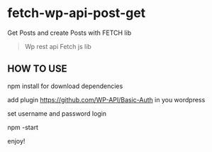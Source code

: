 # fetch-wp-api-post-get
Get Posts and create Posts with FETCH lib
> Wp rest api
> Fetch js lib

## HOW TO USE
npm install for download dependencies

add plugin https://github.com/WP-API/Basic-Auth in you wordpress

set username and password login

npm -start

enjoy!
